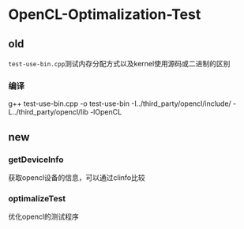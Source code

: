 # OpenCL-Optimalization-Test

## old
`test-use-bin.cpp`测试内存分配方式以及kernel使用源码或二进制的区别

###  编译
g++ test-use-bin.cpp -o test-use-bin -I../third_party/opencl/include/ -L../third_party/opencl/lib -lOpenCL

## new

### getDeviceInfo
获取opencl设备的信息，可以通过clinfo比较

### optimalizeTest
优化opencl的测试程序